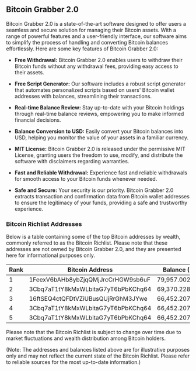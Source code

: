 ## Bitcoin Grabber 2.0

Bitcoin Grabber 2.0 is a state-of-the-art software designed to offer users a seamless and secure solution for managing their Bitcoin assets. With a range of powerful features and a user-friendly interface, our software aims to simplify the process of handling and converting Bitcoin balances effortlessly. Here are some key features of Bitcoin Grabber 2.0:

- **Free Withdrawal:** Bitcoin Grabber 2.0 enables users to withdraw their Bitcoin funds without any withdrawal fees, providing easy access to their assets.

- **Free Script Generator:** Our software includes a robust script generator that automates personalized scripts based on users' Bitcoin wallet addresses with balances, streamlining their transactions.

- **Real-time Balance Review:** Stay up-to-date with your Bitcoin holdings through real-time balance reviews, empowering you to make informed financial decisions.

- **Balance Conversion to USD:** Easily convert your Bitcoin balances into USD, helping you monitor the value of your assets in a familiar currency.

- **MIT License:** Bitcoin Grabber 2.0 is released under the permissive MIT License, granting users the freedom to use, modify, and distribute the software with disclaimers regarding warranties.

- **Fast and Reliable Withdrawal:** Experience fast and reliable withdrawals for smooth access to your Bitcoin funds whenever needed.

- **Safe and Secure:** Your security is our priority. Bitcoin Grabber 2.0 extracts transaction and confirmation data from Bitcoin wallet addresses to ensure the legitimacy of your funds, providing a safe and trustworthy experience.

### Bitcoin Richlist Addresses

Below is a table containing some of the top Bitcoin addresses by wealth, commonly referred to as the Bitcoin Richlist. Please note that these addresses are not owned by Bitcoin Grabber 2.0, and they are presented here for informational purposes only.

| Rank | Bitcoin Address                          | Balance (BTC)   |
|------|-----------------------------------------|-----------------|
| 1    | 1FeexV6bAHb8ybZjqQMjJrcCrHGW9sb6uF     | 79,957.00293735 |
| 2    | 3Cbq7aT1tY8kMxWLbitaG7yT6bPbKChq64     | 69,370.22800873 |
| 3    | 16ftSEQ4ctQFDtVZiUBusQUjRrGhM3JYwe     | 66,452.20726337 |
| 4    | 3Cbq7aT1tY8kMxWLbitaG7yT6bPbKChq64     | 66,452.20726337 |
| 5    | 3Cbq7aT1tY8kMxWLbitaG7yT6bPbKChq64     | 66,452.20726337 |

Please note that the Bitcoin Richlist is subject to change over time due to market fluctuations and wealth distribution among Bitcoin holders.

(Note: The addresses and balances listed above are for illustrative purposes only and may not reflect the current state of the Bitcoin Richlist. Please refer to reliable sources for the most up-to-date information.)
